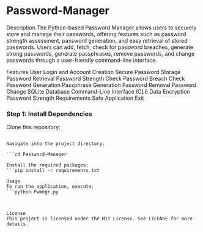 # Password-Manager
Description
The Python-based Password Manager allows users to securely store and manage their passwords, offering features such as password strength assessment, password generation, and easy retrieval of stored passwords. Users can add, fetch, check for password breaches, generate strong passwords, generate passphrases, remove passwords, and change passwords through a user-friendly command-line interface.

Features
User Login and Account Creation
Secure Password Storage
Password Retrieval
Password Strength Check
Password Breach Check
Password Generation
Passphrase Generation
Password Removal
Password Change
SQLite Database
Command-Line Interface (CLI)
Data Encryption
Password Strength Requirements
Safe Application Exit

### Step 1: Install Dependencies

Clone this repository:
```git clone https://github.com/YeranG30/YGs-Password-Manager.git

Navigate into the project directory:

```cd Password-Manager

Install the required packages:
```pip install -r requirements.txt

Usage
To run the application, execute:
```python Pwmngr.py



License
This project is licensed under the MIT License. See LICENSE for more details.

